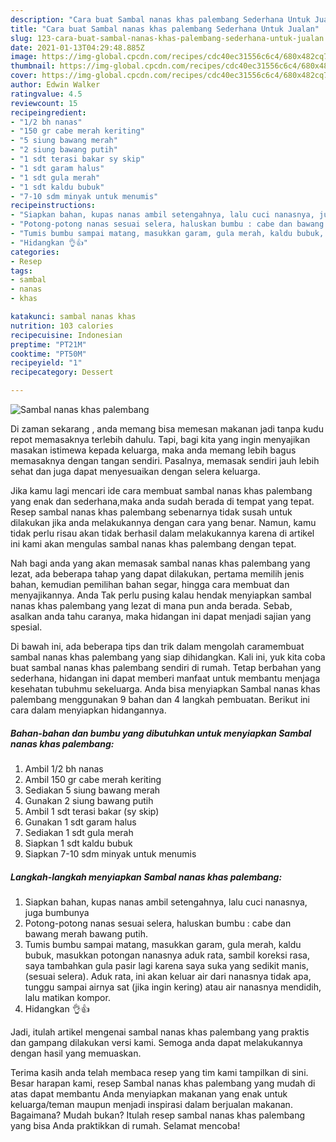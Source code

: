 ```yaml
---
description: "Cara buat Sambal nanas khas palembang Sederhana Untuk Jualan"
title: "Cara buat Sambal nanas khas palembang Sederhana Untuk Jualan"
slug: 123-cara-buat-sambal-nanas-khas-palembang-sederhana-untuk-jualan
date: 2021-01-13T04:29:48.885Z
image: https://img-global.cpcdn.com/recipes/cdc40ec31556c6c4/680x482cq70/sambal-nanas-khas-palembang-foto-resep-utama.jpg
thumbnail: https://img-global.cpcdn.com/recipes/cdc40ec31556c6c4/680x482cq70/sambal-nanas-khas-palembang-foto-resep-utama.jpg
cover: https://img-global.cpcdn.com/recipes/cdc40ec31556c6c4/680x482cq70/sambal-nanas-khas-palembang-foto-resep-utama.jpg
author: Edwin Walker
ratingvalue: 4.5
reviewcount: 15
recipeingredient:
- "1/2 bh nanas"
- "150 gr cabe merah keriting"
- "5 siung bawang merah"
- "2 siung bawang putih"
- "1 sdt terasi bakar sy skip"
- "1 sdt garam halus"
- "1 sdt gula merah"
- "1 sdt kaldu bubuk"
- "7-10 sdm minyak untuk menumis"
recipeinstructions:
- "Siapkan bahan, kupas nanas ambil setengahnya, lalu cuci nanasnya, juga bumbunya"
- "Potong-potong nanas sesuai selera, haluskan bumbu : cabe dan bawang merah bawang putih."
- "Tumis bumbu sampai matang, masukkan garam, gula merah, kaldu bubuk, masukkan potongan nanasnya aduk rata, sambil koreksi rasa, saya tambahkan gula pasir lagi karena saya suka yang sedikit manis, (sesuai selera). Aduk rata, ini akan keluar air dari nanasnya tidak apa, tunggu sampai airnya sat (jika ingin kering) atau air nanasnya mendidih, lalu matikan kompor."
- "Hidangkan 👌👍"
categories:
- Resep
tags:
- sambal
- nanas
- khas

katakunci: sambal nanas khas 
nutrition: 103 calories
recipecuisine: Indonesian
preptime: "PT21M"
cooktime: "PT50M"
recipeyield: "1"
recipecategory: Dessert

---
```



![Sambal nanas khas palembang](https://img-global.cpcdn.com/recipes/cdc40ec31556c6c4/680x482cq70/sambal-nanas-khas-palembang-foto-resep-utama.jpg)

Di zaman  sekarang , anda memang bisa memesan makanan jadi tanpa kudu repot memasaknya terlebih dahulu. Tapi, bagi kita yang ingin menyajikan masakan istimewa kepada keluarga, maka anda memang lebih bagus memasaknya dengan tangan sendiri. Pasalnya, memasak sendiri jauh lebih sehat dan juga dapat menyesuaikan dengan selera keluarga.

Jika kamu lagi mencari ide cara membuat sambal nanas khas palembang yang enak dan sederhana,maka anda sudah berada di tempat yang tepat. Resep sambal nanas khas palembang  sebenarnya tidak susah untuk dilakukan jika anda melakukannya dengan cara yang benar. Namun, kamu tidak perlu risau akan tidak berhasil dalam melakukannya 
karena di artikel ini kami akan mengulas sambal nanas khas palembang dengan tepat.  



Nah bagi anda yang akan memasak sambal nanas khas palembang yang lezat, ada beberapa tahap yang dapat dilakukan, pertama memilih jenis bahan, kemudian pemilihan bahan segar, hingga cara membuat dan menyajikannya. Anda Tak perlu pusing kalau hendak menyiapkan sambal nanas khas palembang yang lezat di mana pun anda berada. Sebab, asalkan anda  tahu caranya, maka hidangan ini dapat menjadi sajian yang spesial.

Di bawah ini, ada beberapa tips dan trik dalam mengolah caramembuat sambal nanas khas palembang yang siap dihidangkan. Kali ini, yuk kita coba buat sambal nanas khas palembang sendiri di rumah. Tetap berbahan yang sederhana, hidangan ini dapat memberi manfaat untuk membantu menjaga kesehatan tubuhmu sekeluarga. Anda bisa menyiapkan Sambal nanas khas palembang menggunakan 9 bahan dan 4 langkah pembuatan. Berikut ini cara dalam menyiapkan hidangannya.

<!--inarticleads1-->

##### Bahan-bahan dan bumbu yang dibutuhkan untuk menyiapkan Sambal nanas khas palembang:

1. Ambil 1/2 bh nanas
1. Ambil 150 gr cabe merah keriting
1. Sediakan 5 siung bawang merah
1. Gunakan 2 siung bawang putih
1. Ambil 1 sdt terasi bakar (sy skip)
1. Gunakan 1 sdt garam halus
1. Sediakan 1 sdt gula merah
1. Siapkan 1 sdt kaldu bubuk
1. Siapkan 7-10 sdm minyak untuk menumis




<!--inarticleads2-->

##### Langkah-langkah menyiapkan Sambal nanas khas palembang:

1. Siapkan bahan, kupas nanas ambil setengahnya, lalu cuci nanasnya, juga bumbunya
1. Potong-potong nanas sesuai selera, haluskan bumbu : cabe dan bawang merah bawang putih.
1. Tumis bumbu sampai matang, masukkan garam, gula merah, kaldu bubuk, masukkan potongan nanasnya aduk rata, sambil koreksi rasa, saya tambahkan gula pasir lagi karena saya suka yang sedikit manis, (sesuai selera). Aduk rata, ini akan keluar air dari nanasnya tidak apa, tunggu sampai airnya sat (jika ingin kering) atau air nanasnya mendidih, lalu matikan kompor.
1. Hidangkan 👌👍




Jadi, itulah artikel mengenai  sambal nanas khas palembang  yang praktis dan gampang dilakukan versi kami. Semoga anda dapat melakukannya dengan hasil yang memuaskan. 

Terima kasih anda telah membaca resep yang tim kami tampilkan di sini. Besar harapan kami, resep  Sambal nanas khas palembang yang mudah di atas dapat membantu Anda menyiapkan makanan yang enak untuk keluarga/teman maupun menjadi inspirasi dalam berjualan makanan. Bagaimana? Mudah bukan? Itulah resep sambal nanas khas palembang yang bisa Anda praktikkan di rumah. Selamat mencoba!


